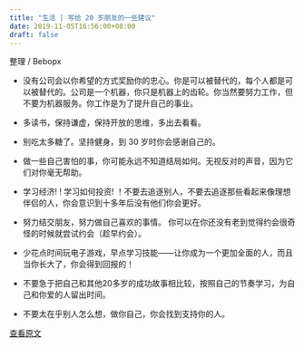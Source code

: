 ```yaml
---
title: "生活 | 写给 20 岁朋友的一些建议"
date: 2019-11-05T16:56:00+08:00
draft: false
---
```


整理 / Bebopx 

- 没有公司会以你希望的方式奖励你的忠心。你是可以被替代的，每个人都是可以被替代的。公司是一个机器，你只是机器上的齿轮。你当然要努力工作，但不要为机器服务。你工作是为了提升自己的事业。

- 多读书，保持谦虚，保持开放的思维，多出去看看。

- 别吃太多糖了。坚持健身，到 30 岁时你会感谢自己的。

- 做一些自己害怕的事，你可能永远不知道结局如何。无视反对的声音，因为它们对你毫无帮助。

- 学习经济! ! 学习如何投资! ！不要去追逐别人，不要去追逐那些看起来像理想伴侣的人，你会意识到十多年后没有他们你会更好。

- 努力结交朋友，努力做自己喜欢的事情。 你可以在你还没有老到觉得约会很奇怪的时候就尝试约会（趁早约会）。

- 少花点时间玩电子游戏，早点学习技能——让你成为一个更加全面的人，而且当你长大了，你会得到回报的！

- 不要急于把自己和其他20多岁的成功故事相比较，按照自己的节奏学习，为自己和你爱的人留出时间。

- 不要太在乎别人怎么想，做你自己，你会找到支持你的人。

[查看原文](https://dev.to/helenanders26/what-advice-would-you-give-your-20-year-old-self-33o1)